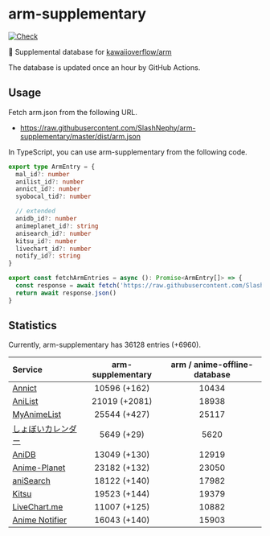 # arm-supplementary

[![Check](https://github.com/SlashNephy/arm-supplementary/actions/workflows/check-node.yml/badge.svg)](https://github.com/SlashNephy/arm-supplementary/actions/workflows/check-node.yml)

💊 Supplemental database for [kawaiioverflow/arm](https://github.com/kawaiioverflow/arm)

The database is updated once an hour by GitHub Actions.

## Usage

Fetch arm.json from the following URL.

- https://raw.githubusercontent.com/SlashNephy/arm-supplementary/master/dist/arm.json

In TypeScript, you can use arm-supplementary from the following code.

```TypeScript
export type ArmEntry = {
  mal_id?: number
  anilist_id?: number
  annict_id?: number
  syobocal_tid?: number

  // extended
  anidb_id?: number
  animeplanet_id?: string
  anisearch_id?: number
  kitsu_id?: number
  livechart_id?: number
  notify_id?: string
}

export const fetchArmEntries = async (): Promise<ArmEntry[]> => {
  const response = await fetch('https://raw.githubusercontent.com/SlashNephy/arm-supplementary/master/dist/arm.json')
  return await response.json()
}
```

## Statistics

Currently, arm-supplementary has 36128 entries (+6960).

| Service                                     | arm-supplementary | arm / anime-offline-database |
| :------------------------------------------ | :---------------: | :--------------------------: |
| [Annict](https://annict.com)                |   10596 (+162)    |            10434             |
| [AniList](https://anilist.co)               |   21019 (+2081)   |            18938             |
| [MyAnimeList](https://myanimelist.net)      |   25544 (+427)    |            25117             |
| [しょぼいカレンダー](https://cal.syoboi.jp) |    5649 (+29)     |             5620             |
| [AniDB](https://anidb.net)                  |   13049 (+130)    |            12919             |
| [Anime-Planet](https://anime-planet.com)    |   23182 (+132)    |            23050             |
| [aniSearch](https://anisearch.com)          |   18122 (+140)    |            17982             |
| [Kitsu](https://kitsu.io)                   |   19523 (+144)    |            19379             |
| [LiveChart.me](https://livechart.me)        |   11007 (+125)    |            10882             |
| [Anime Notifier](https://notify.moe)        |   16043 (+140)    |            15903             |
